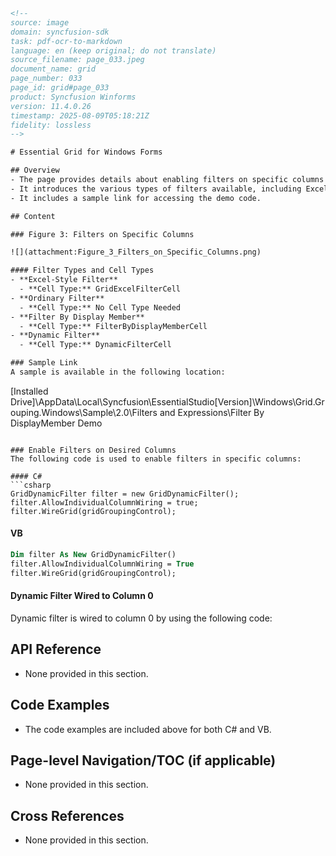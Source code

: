 ```html
<!-- 
source: image
domain: syncfusion-sdk
task: pdf-ocr-to-markdown
language: en (keep original; do not translate)
source_filename: page_033.jpeg
document_name: grid
page_number: 033
page_id: grid#page_033
product: Syncfusion Winforms
version: 11.4.0.26
timestamp: 2025-08-09T05:18:21Z
fidelity: lossless
-->

# Essential Grid for Windows Forms

## Overview
- The page provides details about enabling filters on specific columns in the Essential Grid for Windows Forms.
- It introduces the various types of filters available, including Excel-style, ordinary, filter by display member, and dynamic filters.
- It includes a sample link for accessing the demo code.

## Content

### Figure 3: Filters on Specific Columns

![](attachment:Figure_3_Filters_on_Specific_Columns.png)

#### Filter Types and Cell Types
- **Excel-Style Filter**
  - **Cell Type:** GridExcelFilterCell
- **Ordinary Filter**
  - **Cell Type:** No Cell Type Needed
- **Filter By Display Member**
  - **Cell Type:** FilterByDisplayMemberCell
- **Dynamic Filter**
  - **Cell Type:** DynamicFilterCell

### Sample Link
A sample is available in the following location:

```
[Installed Drive]\AppData\Local\Syncfusion\EssentialStudio\[Version]\Windows\Grid.Grouping.Windows\Sample\2.0\Filters and Expressions\Filter By DisplayMember Demo
```

### Enable Filters on Desired Columns
The following code is used to enable filters in specific columns:

#### C#
```csharp
GridDynamicFilter filter = new GridDynamicFilter();
filter.AllowIndividualColumnWiring = true;
filter.WireGrid(gridGroupingControl);
```

#### VB
```vb
Dim filter As New GridDynamicFilter()
filter.AllowIndividualColumnWiring = True
filter.WireGrid(gridGroupingControl);
```

#### Dynamic Filter Wired to Column 0
Dynamic filter is wired to column 0 by using the following code:

## API Reference
- None provided in this section.

## Code Examples
- The code examples are included above for both C# and VB.

## Page-level Navigation/TOC (if applicable)
- None provided in this section.

## Cross References
- None provided in this section.

<!-- tags: [EssentialGrid, WindowsForms, Filters, GridDynamicFilter, GridExcelFilterCell, FilterByDisplayMemberCell, DynamicFilterCell, FilterByDisplayMemberDemo] keywords: [grid, filters, columns, excel-style, ordinary filter, filter by display member, dynamic filter, windows forms] -->
```
